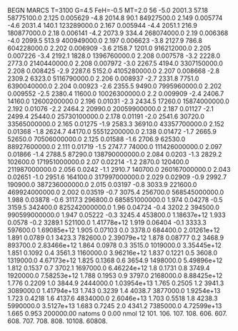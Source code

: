 BEGN
MARCS T=3100 G=4.5 FeH=-0.5 MT=2.0
                  56
-5.0 2001.3 57.18 58775100.0 2.125 0.005629 
-4.8 2014.8 90.1 84927500.0 2.149 0.005774 
-4.6 2031.4 140.1 123289000.0 2.167 0.005944 
-4.4 2051.1 216.9 180877000.0 2.18 0.006141 
-4.2 2073.9 334.4 268074000.0 2.19 0.006368 
-4.0 2099.5 513.9 400949000.0 2.197 0.006623 
-3.8 2127.9 786.8 604228000.0 2.202 0.006909 
-3.6 2158.7 1201.0 916212000.0 2.205 0.007226 
-3.4 2192.1 1828.0 1396760000.0 2.208 0.007578 
-3.2 2228.0 2773.0 2140440000.0 2.208 0.007972 
-3.0 2267.5 4194.0 3307150000.0 2.208 0.008425 
-2.9 2287.6 5152.0 4105280000.0 2.207 0.008668 
-2.8 2309.2 6323.0 5116790000.0 2.206 0.008937 
-2.7 2331.8 7751.0 6390040000.0 2.204 0.00923 
-2.6 2355.5 9490.0 7995960000.0 2.202 0.009552 
-2.5 2380.4 11600.0 10026300000.0 2.2 0.009909 
-2.4 2406.7 14160.0 12600200000.0 2.196 0.01031 
-2.3 2434.5 17260.0 15874000000.0 2.192 0.01076 
-2.2 2464.2 20990.0 20059900000.0 2.187 0.01127 
-2.1 2499.4 25440.0 25730100000.0 2.178 0.01191 
-2.0 2541.6 30720.0 33565000000.0 2.165 0.01275 
-1.9 2583.3 36910.0 43357700000.0 2.152 0.01368 
-1.8 2624.7 44170.0 55512200000.0 2.138 0.01472 
-1.7 2665.9 52650.0 70506000000.0 2.125 0.01588 
-1.6 2706.9 62530.0 88927600000.0 2.111 0.01719 
-1.5 2747.7 74000.0 111426000000.0 2.097 0.01866 
-1.4 2788.5 87290.0 138790000000.0 2.084 0.0203 
-1.3 2829.2 102600.0 171951000000.0 2.07 0.02214 
-1.2 2870.0 120400.0 211987000000.0 2.056 0.0242 
-1.1 2910.7 140700.0 260167000000.0 2.043 0.02651 
-1.0 2951.6 164100.0 317997000000.0 2.029 0.02909 
-0.9 2992.7 190900.0 387236000000.0 2.015 0.03197 
-0.8 3033.9 221600.0 469924000000.0 2.002 0.03519 
-0.7 3075.4 256700.0 568545000000.0 1.988 0.03878 
-0.6 3117.3 296800.0 685851000000.0 1.974 0.04278 
-0.5 3159.5 342400.0 825242000000.0 1.96 0.04724 
-0.4 3202.2 394500.0 990599000000.0 1.947 0.05222 
-0.3 3245.4 453800.0 1.18637e+12 1.933 0.0578 
-0.2 3289.1 521100.0 1.41778e+12 1.919 0.06404 
-0.1 3333.3 597600.0 1.69085e+12 1.905 0.07103 
0.0 3378.0 684400.0 2.01261e+12 1.891 0.0789 
0.1 3423.3 782600.0 2.39079e+12 1.878 0.08777 
0.2 3468.9 893700.0 2.83466e+12 1.864 0.0978 
0.3 3515.0 1019000.0 3.35445e+12 1.851 0.1092 
0.4 3561.3 1160000.0 3.96216e+12 1.837 0.1221 
0.5 3608.0 1319000.0 4.67173e+12 1.825 0.1368 
0.6 3654.9 1498000.0 5.49896e+12 1.812 0.1537 
0.7 3702.1 1697000.0 6.46224e+12 1.8 0.1731 
0.8 3749.4 1920000.0 7.58253e+12 1.788 0.1953 
0.9 3797.0 2168000.0 8.88425e+12 1.776 0.2209 
1.0 3844.9 2444000.0 1.03954e+13 1.765 0.2505 
1.2 3941.3 3089000.0 1.41794e+13 1.743 0.3239 
1.4 4038.7 3877000.0 1.9254e+13 1.723 0.4218 
1.6 4137.6 4834000.0 2.6046e+13 1.703 0.5518 
1.8 4238.3 5990000.0 3.5127e+13 1.683 0.7245 
2.0 4341.2 7385000.0 4.72599e+13 1.665 0.953 
200000.00
natoms              0      0.00
nmol          12
          101.         106.       107.      108.         606.        607.        608.
          707.         708.       808.    10108.       60808.
